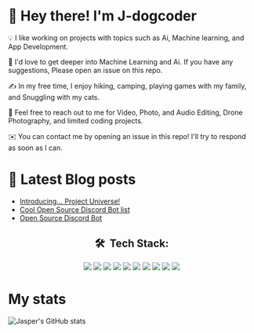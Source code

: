 # 👋 Hey there! I'm J-dogcoder

💡 I like working on projects with topics such as Ai, Machine learning, and App Development.

🌱 I'd love to get deeper into Machine Learning and Ai. If you have any suggestions, Please open an issue on this repo.
 
✍️ In my free time, I enjoy hiking, camping, playing games with my family, and Snuggling with my cats.

💬 Feel free to reach out to me for Video, Photo, and Audio Editing, Drone Photography, and limited coding projects.

✉️ You can contact me by opening an issue in this repo! I'll try to respond as soon as I can.


# 📖 Latest Blog posts
<!-- DEV.to:START -->
- [Introducing... Project Universe!](https://dev.to/jdogcoder/introducing-project-universe-4cd)
- [Cool Open Source Discord Bot list](https://dev.to/jdogcoder/cool-open-source-discord-bot-list-2cih)
- [Open Source Discord Bot](https://dev.to/jdogcoder/open-source-discord-bot-2cal)
<!-- DEV.to:END -->


<h2 align="center">🛠 &nbsp;Tech Stack:</h2>

<p align="center"> 
<img src="https://img.shields.io/badge/-Swift-333333?style=for-the-badge&logo=swift">
<img src="https://img.shields.io/badge/-Git-333333?style=for-the-badge&logo=git">
<img src="https://img.shields.io/badge/-GitHub-333333?style=for-the-badge&logo=github">
<img src="https://img.shields.io/badge/-Markdown-333333?style=for-the-badge&logo=markdown">
<img src="https://img.shields.io/badge/-Visual%20Studio%20Code-333333?style=for-the-badge&logo=visual-studio-code">
<img src="https://img.shields.io/badge/-Nodejs-333333?style=for-the-badge&logo=Node.js">
<img src="https://img.shields.io/badge/-JavaScript-333333?style=for-the-badge&logo=javascript">
<img src="https://img.shields.io/badge/-TypeScript-333333?style=for-the-badge&logo=typescript">
<img src="https://img.shields.io/badge/-MongoDB-333333?style=for-the-badge&logo=mongodb">
<img src="https://img.shields.io/badge/-Digital%20Ocean-darkblue?style=for-the-badge&logo=digitalocean">
</p>

# My stats
![Jasper's GitHub stats](https://github-readme-stats.vercel.app/api?username=j-dogcoder&count_private=true&show_icons=true)

